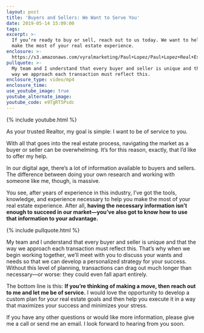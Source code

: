 ```yaml
---
layout: post
title: 'Buyers and Sellers: We Want to Serve You'
date: 2019-05-14 15:09:00
tags:
excerpt: >-
  If you’re ready to buy or sell, reach out to us today. We want to help you
  make the most of your real estate experience.
enclosure: >-
  https://s3.amazonaws.com/vyralmarketing/Paul+Lopez/Paul+Lopez+Real+Estate+_+Buyers+and+Sellers-+We+Want+to+Serve+You.mp4
pullquote: >-
  My team and I understand that every buyer and seller is unique and that the
  way we approach each transaction must reflect this.
enclosure_type: video/mp4
enclosure_time:
use_youtube_image: true
youtube_alternate_image:
youtube_code: e9TgRT5Psdc
---
```


{% include youtube.html %}

As your trusted Realtor, my goal is simple: I want to be of service to you.&nbsp;

With all that goes into the real estate process, navigating the market as a buyer or seller can be overwhelming. It’s for this reason, exactly, that I’d like to offer my help.&nbsp;

In our digital age, there’s a lot of information available to buyers and sellers. The difference between doing your own research and working with someone like me, though, is massive.&nbsp;

You see, after years of experience in this industry, I’ve got the tools, knowledge, and experience necessary to help you make the most of your real estate experience. After all, **having the necessary information isn’t enough to succeed in our market—you’ve also got to know how to use that information to your advantage.&nbsp;**

{% include pullquote.html %}

My team and I understand that every buyer and seller is unique and that the way we approach each transaction must reflect this. That’s why when we begin working together, we’ll meet with you to discuss your wants and needs so that we can develop a personalized strategy for your success. Without this level of planning, transactions can drag out much longer than necessary—or worse: they could even fall apart entirely.

The bottom line is this: **If you’re thinking of making a move, then reach out to me and let me be of service.** I would love the opportunity to develop a custom plan for your real estate goals and then help you execute it in a way that maximizes your success and minimizes your stress. &nbsp;

If you have any other questions or would like more information, please give me a call or send me an email. I look forward to hearing from you soon.<br>&nbsp;